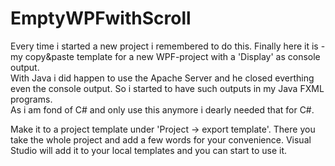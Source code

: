 # EmptyWPFwithScroll
Every time i started a new project i remembered to do this. Finally here it is - my copy&paste template for a new WPF-project with a 'Display' as console output.  
With Java i did happen to use the Apache Server and he closed everthing even the console output. So i started to have such outputs in my Java FXML programs.  
As i am fond of C# and only use this anymore i dearly needed that for C#.  


Make it to a project template under 'Project -> export template'. There you take the whole project and add a few words for your convenience. Visual Studio will add it to your local templates and you can start to use it.
